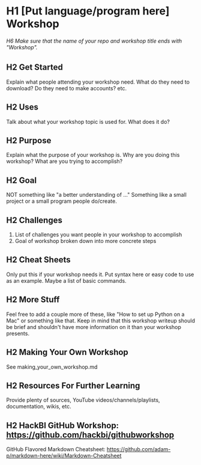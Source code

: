 # H1 [Put language/program here] Workshop
###### H6 Make sure that the name of your repo and workshop title ends with "Workshop". 

## H2 Get Started
Explain what people attending your workshop need. What do they need to download? Do they need to make accounts? etc.

## H2 Uses
Talk about what your workshop topic is used for. What does it do?

## H2 Purpose
Explain what the purpose of your workshop is. Why are you doing this workshop? What are you trying to accomplish?

## H2 Goal
NOT something like "a better understanding of ..." Something like a small project or a small program people do/create.

## H2 Challenges
1. List of challenges you want people in your workshop to accomplish
2. Goal of workshop broken down into more concrete steps

## H2 Cheat Sheets
Only put this if your workshop needs it. Put syntax here or easy code to use as an example. Maybe a list of basic commands.

## H2 More Stuff
Feel free to add a couple more of these, like "How to set up Python on a Mac" or something like that. Keep in mind that this workshop writeup should be brief and shouldn't have more information on it than your workshop presents.

## H2 Making Your Own Workshop
See making_your_own_workshop.md

## H2 Resources For Further Learning
Provide plenty of sources, YouTube videos/channels/playlists, documentation, wikis, etc.

## H2 HackBI GitHub Workshop: https://github.com/hackbi/githubworkshop
GitHub Flavored Markdown Cheatsheet: https://github.com/adam-p/markdown-here/wiki/Markdown-Cheatsheet

